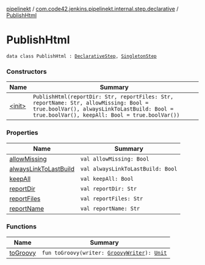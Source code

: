 [pipelinekt](../../index.md) / [com.code42.jenkins.pipelinekt.internal.step.declarative](../index.md) / [PublishHtml](./index.md)

# PublishHtml

`data class PublishHtml : `[`DeclarativeStep`](../../com.code42.jenkins.pipelinekt.core.step/-declarative-step.md)`, `[`SingletonStep`](../../com.code42.jenkins.pipelinekt.core.step/-singleton-step/index.md)

### Constructors

| Name | Summary |
|---|---|
| [&lt;init&gt;](-init-.md) | `PublishHtml(reportDir: Str, reportFiles: Str, reportName: Str, allowMissing: Bool = true.boolVar(), alwaysLinkToLastBuild: Bool = true.boolVar(), keepAll: Bool = true.boolVar())` |

### Properties

| Name | Summary |
|---|---|
| [allowMissing](allow-missing.md) | `val allowMissing: Bool` |
| [alwaysLinkToLastBuild](always-link-to-last-build.md) | `val alwaysLinkToLastBuild: Bool` |
| [keepAll](keep-all.md) | `val keepAll: Bool` |
| [reportDir](report-dir.md) | `val reportDir: Str` |
| [reportFiles](report-files.md) | `val reportFiles: Str` |
| [reportName](report-name.md) | `val reportName: Str` |

### Functions

| Name | Summary |
|---|---|
| [toGroovy](to-groovy.md) | `fun toGroovy(writer: `[`GroovyWriter`](../../com.code42.jenkins.pipelinekt.core.writer/-groovy-writer/index.md)`): `[`Unit`](https://kotlinlang.org/api/latest/jvm/stdlib/kotlin/-unit/index.html) |
